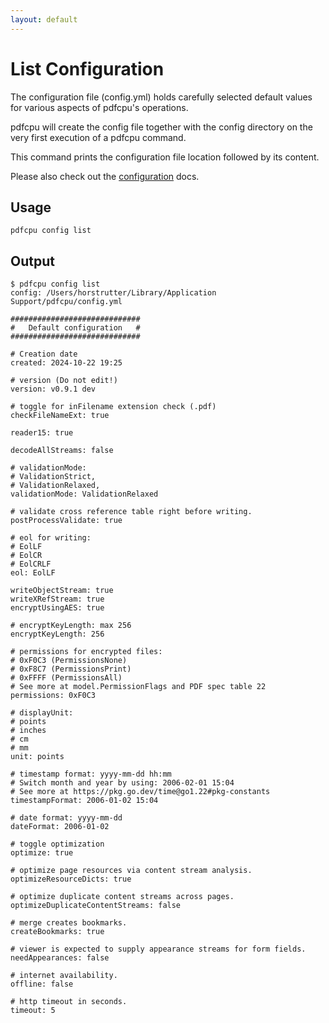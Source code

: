 ```yaml
---
layout: default
---
```


# List Configuration

The configuration file (config.yml) holds carefully selected default values for various aspects of pdfcpu's operations.

pdfcpu will create the config file together with the config directory on the very first execution of a pdfcpu command.

This command prints the configuration file location followed by its content.

Please also check out the [configuration](../getting_started/config_dir.md) docs.


## Usage

```
pdfcpu config list
```

## Output

```
$ pdfcpu config list
config: /Users/horstrutter/Library/Application Support/pdfcpu/config.yml

#############################
#   Default configuration   #
#############################

# Creation date
created: 2024-10-22 19:25

# version (Do not edit!)
version: v0.9.1 dev

# toggle for inFilename extension check (.pdf)
checkFileNameExt: true

reader15: true

decodeAllStreams: false

# validationMode:
# ValidationStrict,
# ValidationRelaxed,
validationMode: ValidationRelaxed

# validate cross reference table right before writing.
postProcessValidate: true

# eol for writing:
# EolLF
# EolCR
# EolCRLF
eol: EolLF

writeObjectStream: true
writeXRefStream: true
encryptUsingAES: true

# encryptKeyLength: max 256
encryptKeyLength: 256

# permissions for encrypted files:
# 0xF0C3 (PermissionsNone)
# 0xF8C7 (PermissionsPrint)
# 0xFFFF (PermissionsAll)
# See more at model.PermissionFlags and PDF spec table 22
permissions: 0xF0C3

# displayUnit:
# points
# inches
# cm
# mm
unit: points

# timestamp format: yyyy-mm-dd hh:mm
# Switch month and year by using: 2006-02-01 15:04
# See more at https://pkg.go.dev/time@go1.22#pkg-constants
timestampFormat: 2006-01-02 15:04

# date format: yyyy-mm-dd
dateFormat: 2006-01-02

# toggle optimization
optimize: true

# optimize page resources via content stream analysis.
optimizeResourceDicts: true

# optimize duplicate content streams across pages.
optimizeDuplicateContentStreams: false

# merge creates bookmarks.
createBookmarks: true

# viewer is expected to supply appearance streams for form fields.
needAppearances: false

# internet availability.
offline: false

# http timeout in seconds.
timeout: 5
```